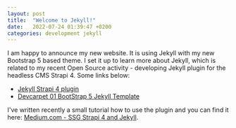 ```yaml
---
layout: post
title:  "Welcome to Jekyll!"
date:   2022-07-24 01:39:47 +0200
categories: development jekyll
---
```

I am happy to announce my new website. It is using Jekyll with my new Bootstrap 5 based theme. I set it up to learn more about Jekyll, which is related to my recent Open Source activity - developing Jekyll plugin for the headless CMS Strapi 4. Some links below:

* [Jekyll Strapi 4 plugin](https://github.com/bluszcz/jekyll-strapi)
* [Devcarpet 01 BootStrap 5 Jekyll Template](https://github.com/bluszcz/jekyll-theme-devcarpet-01)

I've written recently a small tutorial how to use the plugin and you can find it here: [Medium.com - SSG Strapi 4 and Jekyll](https://medium.com/@bluszcz/static-site-generator-with-strapi-4-and-jekyll-4c5404cc9715).

